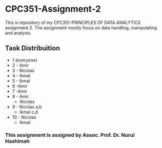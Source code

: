 # CPC351-Assignment-2
This is repository of my CPC351-PRINCIPLES OF DATA ANALYTICS assignment 2. The assignment mostly focus on data handling, manipulating and analysis.

## Task Distribuition 
- 1 (everyone) 
- 2 - Amir
- 3 - Nicolas
- 4 - Ikmal
- 5 - Ikmal
- 6 -Amir 
- 7 -Amir
- 8 - Amir
  - Nicolas
- 9 - Nicolas a,b
    - Ikmal c,d
- 10 - Nicolas 
    - Ikmal

### This assignment is assigned by Assoc. Prof. Dr. Nurul Hashimah
